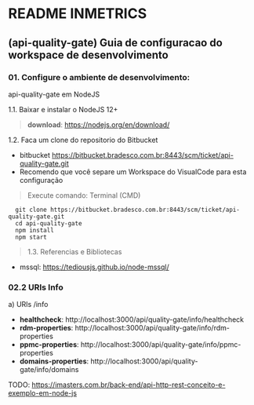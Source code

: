 # README INMETRICS
## (api-quality-gate) Guia de configuracao do workspace de desenvolvimento


### 01. Configure o ambiente de desenvolvimento: 
api-quality-gate em NodeJS

1.1. Baixar e instalar o NodeJS 12+
>__download__: https://nodejs.org/en/download/

1.2. Faca um clone do repositorio do Bitbucket
* bitbucket
https://bitbucket.bradesco.com.br:8443/scm/ticket/api-quality-gate.git
* Recomendo que você separe um Workspace do VisualCode para esta configuração

> Execute comando: Terminal (CMD)
```
  git clone https://bitbucket.bradesco.com.br:8443/scm/ticket/api-quality-gate.git
  cd api-quality-gate
  npm install
  npm start
```

> 1.3. Referencias e Bibliotecas
  * mssql: https://tediousjs.github.io/node-mssql/ 
    
### 02.2 URIs Info
a) URIs /info
  * __healthcheck__: http://localhost:3000/api/quality-gate/info/healthcheck
  * __rdm-properties__: http://localhost:3000/api/quality-gate/info/rdm-properties
  * __ppmc-properties__: http://localhost:3000/api/quality-gate/info/ppmc-properties
  * __domains-properties__: http://localhost:3000/api/quality-gate/info/domains


TODO:
https://imasters.com.br/back-end/api-http-rest-conceito-e-exemplo-em-node-js